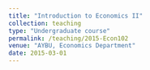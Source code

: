 ```yaml
---
title: "Introduction to Economics II"
collection: teaching
type: "Undergraduate course"
permalink: /teaching/2015-Econ102
venue: "AYBU, Economics Department"
date: 2015-03-01
---
```

